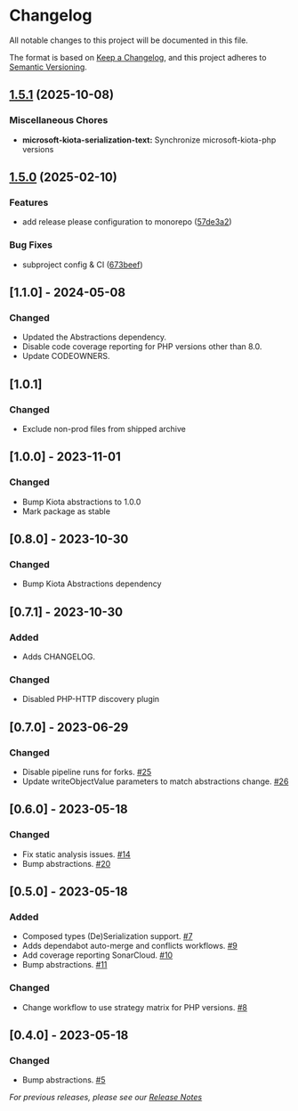 # Changelog

All notable changes to this project will be documented in this file.

The format is based on [Keep a Changelog](https://keepachangelog.com/en/1.0.0/),
and this project adheres to [Semantic Versioning](https://semver.org/spec/v2.0.0.html).

## [1.5.1](https://github.com/microsoft/kiota-php/compare/microsoft-kiota-serialization-text-v1.5.0...microsoft-kiota-serialization-text-v1.5.1) (2025-10-08)


### Miscellaneous Chores

* **microsoft-kiota-serialization-text:** Synchronize microsoft-kiota-php versions

## [1.5.0](https://github.com/microsoft/kiota-php/compare/microsoft-kiota-serialization-text-v1.4.0...microsoft-kiota-serialization-text-v1.5.0) (2025-02-10)


### Features

* add release please configuration to monorepo ([57de3a2](https://github.com/microsoft/kiota-php/commit/57de3a20091d1cd349d3c4b0e840920ac3a57d75))


### Bug Fixes

* subproject config & CI ([673beef](https://github.com/microsoft/kiota-php/commit/673beef4ae3f99c94a7730bb3810d4a1abdf27d5))

## [1.1.0] - 2024-05-08

### Changed
 - Updated the Abstractions dependency.
 - Disable code coverage reporting for PHP versions other than 8.0.
 - Update CODEOWNERS.

## [1.0.1]

### Changed
- Exclude non-prod files from shipped archive

## [1.0.0] - 2023-11-01

### Changed
- Bump Kiota abstractions to 1.0.0
- Mark package as stable

## [0.8.0] - 2023-10-30

### Changed
- Bump Kiota Abstractions dependency

## [0.7.1] - 2023-10-30

### Added
- Adds CHANGELOG.

### Changed
- Disabled PHP-HTTP discovery plugin

## [0.7.0] - 2023-06-29

### Changed
- Disable pipeline runs for forks. [#25](https://github.com/microsoft/kiota-serialization-text-php/pull/25)
- Update writeObjectValue parameters to match abstractions change. [#26](https://github.com/microsoft/kiota-serialization-text-php/pull/26)

## [0.6.0] - 2023-05-18

### Changed
- Fix static analysis issues. [#14](https://github.com/microsoft/kiota-serialization-text-php/pull/14)
- Bump abstractions. [#20](https://github.com/microsoft/kiota-serialization-text-php/pull/20)

## [0.5.0] - 2023-05-18

### Added
- Composed types (De)Serialization support. [#7](https://github.com/microsoft/kiota-serialization-text-php/pull/7)
- Adds dependabot auto-merge and conflicts workflows. [#9](https://github.com/microsoft/kiota-serialization-text-php/pull/9)
- Add coverage reporting SonarCloud. [#10](https://github.com/microsoft/kiota-serialization-text-php/pull/10)
- Bump abstractions. [#11](https://github.com/microsoft/kiota-serialization-text-php/pull/11)

### Changed
- Change workflow to use strategy matrix for PHP versions. [#8](https://github.com/microsoft/kiota-serialization-text-php/pull/8)

## [0.4.0] - 2023-05-18

### Changed
- Bump abstractions. [#5](https://github.com/microsoft/kiota-serialization-text-php/pull/5)


*For previous releases, please see our [Release Notes](https://github.com/microsoft/kiota-serialization-text-php/releases)*
